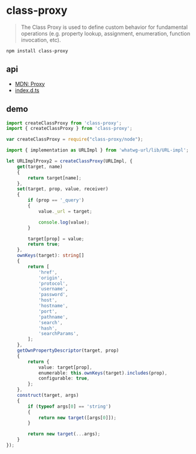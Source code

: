 # class-proxy

> The Class Proxy is used to define custom behavior for fundamental operations (e.g. property lookup, assignment, enumeration, function invocation, etc).

`npm install class-proxy`

## api

* [MDN: Proxy](https://developer.mozilla.org/en-US/docs/Web/JavaScript/Reference/Global_Objects/Proxy)
* [index.d.ts](index.d.ts)

## demo

```ts
import createClassProxy from 'class-proxy';
import { createClassProxy } from 'class-proxy';

var createClassProxy = require("class-proxy/node");
```

```ts
import { implementation as URLImpl } from 'whatwg-url/lib/URL-impl';

let URLImplProxy2 = createClassProxy(URLImpl, {
	get(target, name)
	{
		return target[name];
	},
	set(target, prop, value, receiver)
	{
		if (prop == '_query')
		{
			value._url = target;

			console.log(value);
		}

		target[prop] = value;
		return true;
	},
	ownKeys(target): string[]
	{
		return [
			'href',
			'origin',
			'protocol',
			'username',
			'password',
			'host',
			'hostname',
			'port',
			'pathname',
			'search',
			'hash',
			'searchParams',
		];
	},
	getOwnPropertyDescriptor(target, prop)
	{
		return {
			value: target[prop],
			enumerable: this.ownKeys(target).includes(prop),
			configurable: true,
		};
	},
	construct(target, args)
	{
		if (typeof args[0] == 'string')
		{
			return new target([args[0]]);
		}

		return new target(...args);
	}
});
```
